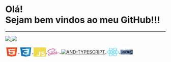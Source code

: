 <h1>Olá!</br> 
  Sejam bem vindos ao meu GitHub!!!</h1>
<hr/>
<div>
  <a href="https://github.com/MacielDev">
  <img height="180em" src="https://github-readme-stats.vercel.app/api?username=MacielDev&show_icons=true&theme=dark&include_all_commits=true&count_private=true"/>
  <img height="180em" src="https://github-readme-stats.vercel.app/api/top-langs/?username=MacielDev&layout=compact&langs_count=7&theme=dark"/>
</div>

<div style="display: inline_block"><br>
  <img align="center" alt="AND-HTML" height="30" width="40" src="https://raw.githubusercontent.com/devicons/devicon/master/icons/html5/html5-original.svg">
  <img align="center" alt="AND-CSS" height="30" width="40" src="https://raw.githubusercontent.com/devicons/devicon/master/icons/css3/css3-original.svg">
  <img align="center" alt="AND-Js" height="30" width="40" src="https://raw.githubusercontent.com/devicons/devicon/master/icons/javascript/javascript-plain.svg">
  <img align="center" alt="AND-SASS" height="30" width="40" src="https://raw.githubusercontent.com/devicons/devicon/master/icons/sass/sass-original.svg">
  <img align="center" alt="AND-TYPESCRIPT" height="30" width="40" src="https://raw.githubusercontent.com/devicons/devicon/master/icons/typescript/typescript-    original.svg">
  <img align="center" alt="AND-React" height="30" width="40" src="https://raw.githubusercontent.com/devicons/devicon/master/icons/react/react-original.svg">
  <img align="center" alt="AND-PHP" height="30" width="40" src="https://raw.githubusercontent.com/devicons/devicon/master/icons/php/php-original.svg">
   
</div>


<!--
**MacielDev/MacielDev** is a ✨ _special_ ✨ repository because its `README.md` (this file) appears on your GitHub profile.

Here are some ideas to get you started:

- 🔭 I’m currently working on ...
- 🌱 I’m currently learning ...
- 👯 I’m looking to collaborate on ...
- 🤔 I’m looking for help with ...
- 💬 Ask me about ...
- 📫 How to reach me: ...
- 😄 Pronouns: ...
- ⚡ Fun fact: ...
-->

